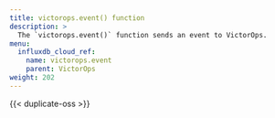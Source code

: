 ```yaml
---
title: victorops.event() function
description: >
  The `victorops.event()` function sends an event to VictorOps.
menu:
  influxdb_cloud_ref:
    name: victorops.event
    parent: VictorOps
weight: 202
---
```


{{< duplicate-oss >}}
